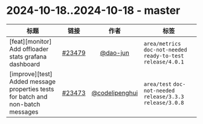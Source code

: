 # 2024-10-18..2024-10-18 - master
| 标题 | 链接 | 作者 | 标签 |
| - | :--: | :--: | - |
| [feat][monitor] Add offloader stats grafana dashboard | [#23479](https://github.com/apache/pulsar/pull/23479) | [@dao-jun](https://github.com/dao-jun) | `area/metrics` `doc-not-needed` `ready-to-test` `release/4.0.1`  | 
| [improve][test] Added message properties tests for batch and non-batch messages | [#23473](https://github.com/apache/pulsar/pull/23473) | [@codelipenghui](https://github.com/codelipenghui) | `area/test` `doc-not-needed` `release/3.3.3` `release/3.0.8`  | 
